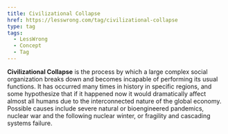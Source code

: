 ```yaml
---
title: Civilizational Collapse
href: https://lesswrong.com/tag/civilizational-collapse
type: tag
tags:
  - LessWrong
  - Concept
  - Tag
---
```


**Civilizational Collapse** is the process by which a large complex social organization breaks down and becomes incapable of performing its usual functions. It has occurred many times in history in specific regions, and some hypothesize that if it happened now it would dramatically affect almost all humans due to the interconnected nature of the global economy. Possible causes include severe natural or bioengineered pandemics, nuclear war and the following nuclear winter, or fragility and cascading systems failure.